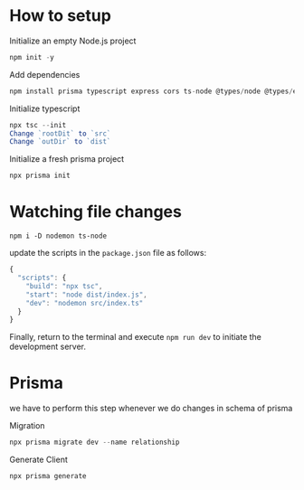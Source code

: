 # How to setup

Initialize an empty Node.js project

```js
npm init -y
```

Add dependencies

```js
npm install prisma typescript express cors ts-node @types/node @types/express @types/cors --save-dev
```

Initialize typescript

```js
npx tsc --init
Change `rootDit` to `src`
Change `outDir` to `dist`
```

Initialize a fresh prisma project

```js
npx prisma init
```

# Watching file changes

```
npm i -D nodemon ts-node
```

update the scripts in the `package.json` file as follows:

```js
{
  "scripts": {
    "build": "npx tsc",
    "start": "node dist/index.js",
    "dev": "nodemon src/index.ts"
  }
}
```

Finally, return to the terminal and execute `npm run dev` to initiate the development server.

# Prisma

we have to perform this step whenever we do changes in schema of prisma

Migration

```js
npx prisma migrate dev --name relationship
```

Generate Client

```js
npx prisma generate
```
